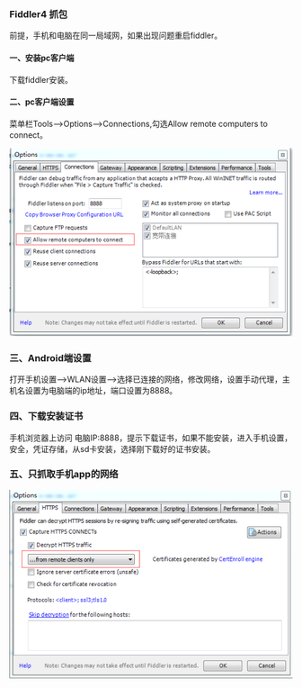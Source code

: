 ### Fiddler4 抓包 ###

前提，手机和电脑在同一局域网，如果出现问题重启fiddler。

#### 一、安装pc客户端 ####

下载fiddler安装。

#### 二、pc客户端设置 ####

菜单栏Tools-->Options-->Connections,勾选Allow remote computers to connect。

![](img/options.png)

### 三、Android端设置 ###

打开手机设置-->WLAN设置-->选择已连接的网络，修改网络，设置手动代理，主机名设置为电脑端的ip地址，端口设置为8888。

### 四、下载安装证书 ###

手机浏览器上访问 电脑IP:8888，提示下载证书，如果不能安装，进入手机设置，安全，凭证存储，从sd卡安装，选择刚下载好的证书安装。

### 五、只抓取手机app的网络 ###

![](img/options2.png)